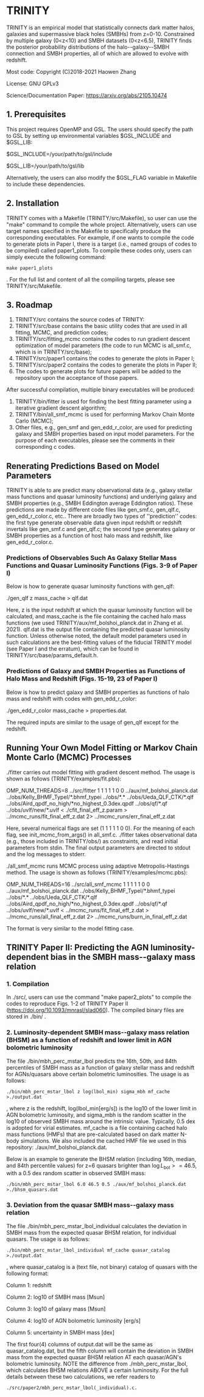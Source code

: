 # TRINITY
TRINITY is an empirical model that statistically connects dark matter halos, galaxies and supermassive black holes (SMBHs) from z=0-10. Constrained by multiple galaxy (0<z<10) and SMBH datasets (0<z<6.5), TRINITY finds the posterior probability distributions of the halo--galaxy--SMBH connection and SMBH properties, all of which are allowed to evolve with redshift.

Most code: Copyright (C)2018-2021 Haowen Zhang

License: GNU GPLv3

Science/Documentation Paper: https://arxiv.org/abs/2105.10474

## 1. Prerequisites
This project requires OpenMP and GSL. The users should specify the path to GSL by setting up environmental variables $GSL_INCLUDE and $GSL_LIB:

$GSL_INCLUDE=/your/path/to/gsl/include

$GSL_LIB=/your/path/to/gsl/lib

Alternatively, the users can also modify the $GSL_FLAG variable in Makefile to include these dependencies.

## 2. Installation
TRINITY comes with a Makefile (TRINITY/src/Makefile), so user can use the "make" command to compile the whole project. Alternatively, users can use target names specified in the Makefile to specifically produce the corresponding executables. For example, if one wants to compile the code to generate plots in Paper I, there is a target (i.e., named groups of codes to be compiled) called paper1_plots. To compile these codes only, users can simply execute the following command:
	
	make paper1_plots
  
. For the full list and content of all the compiling targets, please see TRINITY/src/Makefile.

## 3. Roadmap
1. TRINITY/src contains the source codes of TRINITY:
2. TRINITY/src/base contains the basic utility codes that are used in all fitting, MCMC, and prediction codes;
3. TRINITY/src/fitting_mcmc contains the codes to run gradient descent optimization of model parameters (the code to run MCMC is all_smf.c, which is in TRINITY/src/base);
4. TRINITY/src/paper1 contains the codes to generate the plots in Paper I;
5. TRINITY/src/paper2 contains the codes to generate the plots in Paper II;
6. The codes to generate plots for future papers will be added to the repository upon the acceptance of those papers.


After successful compilation, multiple binary executables will be produced:

1. TRINITY/bin/fitter is used for finding the best fitting parameter using a iterative gradient descent algorithm;
2. TRINITY/bin/all_smf_mcmc is used for performing Markov Chain Monte Carlo (MCMC);
3. Other files, e.g., gen_smf and gen_edd_r_color, are used for predicting galaxy and SMBH properties based on input model parameters. For the purpose of each executables, please see the comments in their corresponding c codes.

## Renerating Predictions Based on Model Parameters
TRINITY is able to are predict many observational data (e.g., galaxy stellar mass functions and quasar luminosity functions) and underlying galaxy and SMBH properties (e.g., SMBH Eddington average Eddington ratios). These predictions are made by different code files like gen_smf.c, gen_qlf.c, gen_edd_r_color.c, etc.. There are broadly two types of ''prediction'' codes: the first type generate observable data given input redshift or redshift invertals like gen_smf.c and gen_qlf.c; the second type generates galaxy or SMBH properties as a function of host halo mass and redshift, like gen_edd_r_color.c.

### Predictions of Observables Such As Galaxy Stellar Mass Functions and Quasar Luminosity Functions (Figs. 3-9 of Paper I)
Below is how to generate quasar luminosity functions with gen_qlf:

./gen_qlf z mass_cache > qlf.dat

Here, z is the input redshift at which the quasar luminosity function will be calculated, and mass_cache is the file containing the cached halo mass functions (we used TRINITY/aux/mf_bolshoi_planck.dat in Zhang et al. 2021). qlf.dat is the output file containing the predicted quasar luminosity function. Unless otherwise noted, the default model parameters used in such calculations are the best-fitting values of the fiducial TRINITY model (see Paper I and the erratum), which can be found in TRINITY/src/base/params_default.h.

### Predictions of Galaxy and SMBH Properties as Functions of Halo Mass and Redshift (Figs. 15-19, 23 of Paper I)
Below is how to predict galaxy and SMBH properties as functions of halo mass and redshift with codes with gen_edd_r_color:

./gen_edd_r_color mass_cache > properties.dat.

The required inputs are similar to the usage of gen_qlf except for the redshift.

## Running Your Own Model Fitting or Markov Chain Monte Carlo (MCMC) Processes
./fitter carries out model fitting with gradient descent method. The usage is shown as follows (TRINITY/examples/fit.pbs):

OMP_NUM_THREADS=8 ../src/fitter 1 1 1 1 1 0 0 ../aux/mf_bolshoi_planck.dat  ../obs/Kelly_BHMF_TypeI/\*.bhmf_typei ../obs/\*.\* ../obs/Ueda_QLF_CTK/\*.qlf ../obs/Aird_qpdf_no_high/\*no_highest_0.3dex.qpdf ../obs/qf/\*.qf ../obs/uvlf/new/\*.uvlf < ./cfit_final_eff_z.param > ../mcmc_runs/fit_final_eff_z.dat 2> ../mcmc_runs/err_final_eff_z.dat

Here, several numerical flags are set (1 1 1 1 1 0 0). For the meaning of each flag, see init_mcmc_from_args() in all_smf.c. ./fitter takes observational data (e.g., those included in TRINITY/obs/) as constraints, and read initial parameters from stdin. The final output parameters are directed to stdout and the log messages to stderr.

./all_smf_mcmc runs MCMC process using adaptive Metropolis-Hastings method. The usage is shown as follows (TRINITY/examples/mcmc.pbs): 

OMP_NUM_THREADS=16 ../src/all_smf_mcmc 1 1 1 1 1 0 0 ../aux/mf_bolshoi_planck.dat ../obs/Kelly_BHMF_TypeI/\*.bhmf_typei ../obs/\*.\* ../obs/Ueda_QLF_CTK/\*.qlf ../obs/Aird_qpdf_no_high/\*no_highest_0.3dex.qpdf ../obs/qf/\*.qf ../obs/uvlf/new/\*.uvlf < ../mcmc_runs/fit_final_eff_z.dat > ../mcmc_runs/all_final_eff_z.dat 2> ../mcmc_runs/burn_in_final_eff_z.dat

The format is very similar to the model fitting case.

## TRINITY Paper II: Predicting the AGN luminosity-dependent bias in the SMBH mass--galaxy mass relation

### 1. Compilation
In ./src/, users can use the command "make paper2_plots" to compile the codes to reproduce Figs. 1-2 of TRINITY Paper II (https://doi.org/10.1093/mnrasl/slad060). The compiled binary files are stored in ./bin/ . 

### 2. Luminosity-dependent SMBH mass--galaxy mass relation (BHSM) as a function of redshift and lower limit in AGN bolometric luminosity
The file ./bin/mbh_perc_mstar_lbol predicts the 16th, 50th, and 84th percentiles of SMBH mass as a function of galaxy stellar mass and redshift for AGNs/quasars above certain bolometric luminosities. The usage is as follows: 

	./bin/mbh_perc_mstar_lbol z log(lbol_min) sigma_mbh mf_cache >./output.dat
, where z is the redshift, log(lbol_min[erg/s]) is the log10 of the lower limit in AGN bolometric luminosity, and sigma_mbh is the random scatter in the log10 of observed SMBH mass around the intrinsic value. Typically, 0.5 dex is adopted for virial estimates. mf_cache is a file containing cached halo mass functions (HMFs) that are pre-calculated based on dark matter N-body simulations. We also included the cached HMF file we used in this repository: ./aux/mf_bolshoi_planck.dat.

Below is an example to generate the BHSM relation (including 16th, median, and 84th percentile values) for z=6 quasars brighter than $\log L_\mathrm{bol}>=46.5$, with a 0.5 dex random scatter in observed SMBH mass:

	./bin/mbh_perc_mstar_lbol 6.0 46.5 0.5 ./aux/mf_bolshoi_planck.dat >./bhsm_quasars.dat

 
### 3. Deviation from the quasar SMBH mass--galaxy mass relation
The file ./bin/mbh_perc_mstar_lbol_individual calculates the deviation in SMBH mass from the expected quasar BHSM relation, for individual quasars. The usage is as follows: 

	./bin/mbh_perc_mstar_lbol_individual mf_cache quasar_catalog >./output.dat
 , where quasar_catalog is a (text file, not binary) catalog of quasars with the following format:

 Column 1: redshift
 
 Column 2: log10 of SMBH mass [Msun]
 
 Column 3: log10 of galaxy mass [Msun]
 
 Column 4: log10 of AGN bolometric luminosity [erg/s]

 Column 5: uncertainty in SMBH mass [dex]

The first four(4) columns of output.dat will be the same as quasar_catalog.dat, but the fifth column will contain the deviation in SMBH mass from the expected quasar BHSM relation AT each quasar/AGN's bolometric luminosity. NOTE the difference from ./mbh_perc_mstar_lbol, which calculates BHSM relations ABOVE a certain luminosity. For the full details between these two calculations, we refer readers to 
	
 	./src/paper2/mbh_perc_mstar_lbol(_individual).c.

